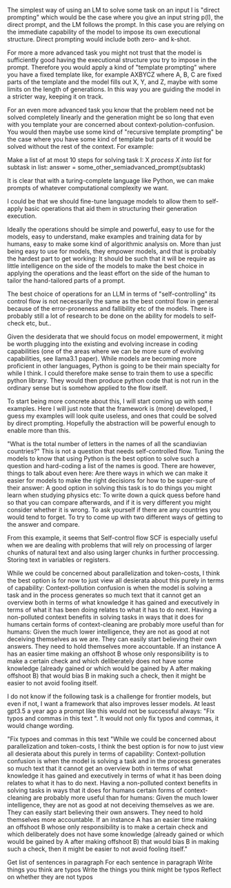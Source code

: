 The simplest way of using an LM to solve some task on an input I is "direct prompting" which would be the case where you give an input string p(I), the direct prompt, and the LM follows the prompt. In this case you are relying on the immediate capability of the model to impose its own executional structure. Direct prompting would include both zero- and k-shot.

For more a more advanced task you might not trust that the model is sufficiently good having the executional structure you try to impose in the prompt. Therefore you would apply a kind of "template prompting" where you have a fixed template like, for example AXBYCZ where A, B, C are fixed parts of the template and the model fills out X, Y, and Z, maybe with some limits on the length of generations. In this way you are guiding the model in a stricter way, keeping it on track.

For an even more advanced task you know that the problem need not be solved completely linearly and the generation might be so long that even with you template your are concerned about context-polution-confusion. You would then maybe use some kind of "recursive template prompting" be the case where you have some kind of template but parts of it would be solved without the rest of the context. For example:

Make a list of at most 10 steps for solving task I: X
*process X into list*
for subtask in list: answer = some_other_semiadvanced_prompt(subtask)

It is clear that with a turing-complete language like Python, we can make prompts of whatever computational complexity we want.

I could be that we should fine-tune language models to allow them to self-apply basic operations that aid them in structuring their generation execution.

Ideally the operations should be simple and powerful, easy to use for the models, easy to understand, make examples and training data for by humans, easy to make some kind of algorithmic analysis on. More than just being easy to use for models, they empower models, and that is probably the hardest part to get working: It should be such that it will be require as little intelligence on the side of the models to make the best choice in applying the operations and the least effort on the side of the human to tailor the hand-tailored parts of a prompt.

The best choice of operations for an LLM in terms of "self-controlling" its control flow is not necessarily the same as the best control flow in general because of the error-proneness and fallibility etc of the models. There is probably still a lot of research to be done on the ability for models to self-check etc, but..

Given the desiderata that we should focus on model empowerment, it might be worth plugging into the existing and evolving increase in coding capabilities (one of the areas where we can be more sure of evolving capabilities, see llama3.1 paper). While models are becoming more proficient in other languages, Python is going to be their main specialty for while I think. I could therefore make sense to train them to use a specific python library. They would then produce python code that is not run in the ordinary sense but is somehow applied to the flow itself.

To start being more concrete about this, I will start coming up with some examples. Here I will just note that the framework is (more) developed, I guess my examples will look quite useless, and ones that could be solved by direct prompting. Hopefully the abstraction will be powerful enough to enable more than this.

"What is the total number of letters in the names of all the scandiavian countries?"
This is not a question that needs self-controlled flow. Tuning the models to know that using Python is the best option to solve such a question and hard-coding a list of the names is good.
    There are however, things to talk about even here: Are there ways in which we can make it easier for models to make the right decisions for how to be super-sure of their answer: A good option in solving this task is to do things you might learn when studying physics etc: To write down a quick quess before hand so that you can compare afterwards, and if it is very different you might consider whether it is wrong. To ask yourself if there are any countries you would tend to forget. To try to come up with two different ways of getting to the answer and compare.

From this example, it seems that Self-control flow SCF is especially useful when we are dealing with problems that will rely on processing of larger chunks of natural text and also using larger chunks in further proccessing. Storing text in variables or registers.

While we could be concerned about parallelization and token-costs, I think the best option is for now to just view all desierata about this purely in terms of capability: Context-pollution confusion is when the model is solving a task and in the process generates so much text that it cannot get an overview both in terms of what knowledge it has gained and executively in terms of what it has been doing relates to what it has to do next. Having a non-polluted context benefits in solving tasks in ways that it does for humans certain forms of context-cleaning are probably more useful than for humans: Given the much lower intelligence, they are not as good at not deceiving themselves as we are. They can easily start believing their own answers. They need to hold themselves more accountable. If an instance A has an easier time making an offshoot B whose only responsibility is to make a certain check and which deliberately does not have some knowledge (already gained or which would be gained by A after making offshoot B) that would bias B in making such a check, then it might be easier to not avoid fooling itself.

I do not know if the following task is a challenge for frontier models, but even if not, I want a framework that also improves lesser models. At least gpt3.5 a year ago a prompt like this would not be successful always: "Fix typos and commas in this text <paragraph>". It would not only fix typos and commas, it would change wording.

"Fix typoes and commas in this text "While we could be concerned about parallelization and token-costs, I think the best option is for now to just view all desierata about this purely in terms of capability: Context-pollution confusion is when the model is solving a task and in the process generates so much text that it cannot get an overview both in terms of what knowledge it has gained and executively in terms of what it has been doing relates to what it has to do next. Having a non-polluted context benefits in solving tasks in ways that it does for humans certain forms of context-cleaning are probably more useful than for humans: Given the much lower intelligence, they are not as good at not deceiving themselves as we are. They can easily start believing their own answers. They need to hold themselves more accountable. If an instance A has an easier time making an offshoot B whose only responsibility is to make a certain check and which deliberately does not have some knowledge (already gained or which would be gained by A after making offshoot B) that would bias B in making such a check, then it might be easier to not avoid fooling itself."

Get list of sentences in paragraph
For each sentence in paragraph
    Write things you think are typos
    Write the things you think might be typos
    Reflect on whether they are not typos
    